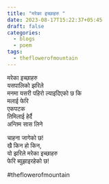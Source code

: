```yaml
---
title: "मरेका इच्छाहरु "
date: 2023-08-17T15:22:37+05:45
draft: false
categories:
  - blogs
  - poem
tags:
  - theflowerofmountain
---
```

मरेका इच्छाहरु  
यसपालिको झरिले  
मनमा यसरी  <!--more-->
पहिरो ल्याइदिएको छ कि  
मलाई फेरि  
एकपटक  
तिमिलाई हेर्दै  
अन्तिम सास लिने  

चाहना जागेको छ!  
खै किन हो किन,  
यो झरिले मरेका इच्छाहरु  
फेरि ब्युझाइरहेको छ!

#theflowerofmountain
